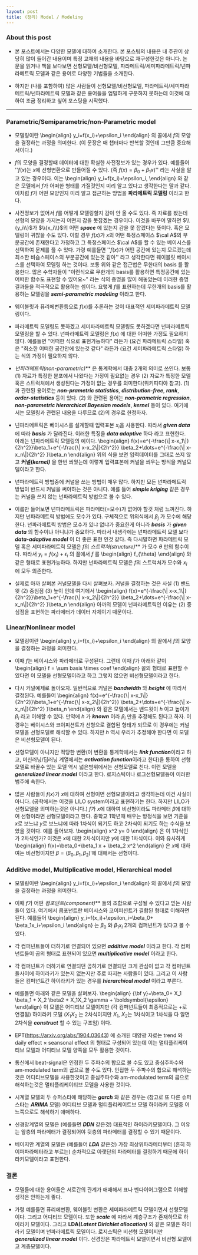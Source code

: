 ```yaml
---
layout: post
title: (정리) Model / Modeling
---
```


### About this post 

- 본 포스트에서는 다양한 모델에 대하여 소개한다. 본 포스팅의 내용은 내 주관이 상당히 많이 들어간 내용이며 특정 교재의 내용을 바탕으로 재구성한것은 아니다. 논문을 읽거나 책을 보다보면 선형모델/비선형모델, 파라메트릭/세미파라메트릭/넌파라메트릭 모델과 같은 용어로 다양한 기법들을 소개한다. 

- 하지만 (나를 포함하여) 많은 사람들이 선형모델/비선형모델, 파라메트릭/세미파라메트릭/넌파라메트릭 모델과 같은 용어들을 엄밀하게 구분하지 못하는데 이것에 대하여 조금 정리하고 싶어 포스팅을 시작했다. 

--- 

### Parametric/Semiparametric/non-Parametric model 

- 모델링이란 
\begin{align}
y_i=f(x_i)+\epsilon_i
\end{align}
의 꼴에서 $f$의 모양을 결정하는 과정을 의미한다. (이 문장은 매 챕터마다 반복할 것인데 그만큼 중요해서이다.)

- $f$의 모양을 결정할때 데이터에 대한 확실한 사전정보가 있는 경우가 있다. 예를들어 
''$f(x)$는 $x$에 선형변환으로 만들어질 수 있다. (즉 $f(x)=\beta_0+\beta_1x$)'' 
라는 사실을 알고 있는 경우이다. 이는 
\begin{align}
y_i=f(x_i)+\epsilon_i, 
\end{align}
와 같은 모델에서 $f$가 어떠한 형태를 가질것인지 미리 알고 있다고 생각한다는 말과 같다. 이처럼 $f$가 어떤 모양인지 미리 알고 접근하는 방법을 **파라메트릭 모델링** 이라고 한다. 

- 사전정보가 없어서 $f$를 어떻게 모델링할지 감이 안 올 수도 있다. 즉 자료를 봤는데 선형의 모양을 가지는지 어떤지 감을 못잡겠는 경우이다. 이것을 바꾸어 말하면 $\\{y_i\\}$가 $\\{x_i\\}$의 어떤 ***space*** 에 있는지 감을 못 잡겠다는 뜻이다. 혹은 모델링이 귀찮을 수도 있다. 이럴 경우 $f(x)$가 $x$의 어떤 특정스페이스 $\cal A$의 부분공간에 존재한다고 가정하고 그 특정스페이스 $\cal A$를 할 수 있는 베이시스를 선택하여 문제를 풀 수 있다. 가령 예를들면
''$f(x)$가 어떤 공간에 있는지 모르겠는데 최소한 비숍스페이스의 부분공간에 있는것 같아'' 
라고 생각한다면 웨이블릿 베이시스를 선택하여 모델링 하는 것이다. 보통 위와 같은 접근법은 무한대의 basis 를 활용한다. 많은 수학자들이 
"이런식으로 무한개의 basis를 활용하면 특정공간에 있는 어떠한 함수도 표현할 수 있어요~"
라는 식의 증명을 많이 해놓았는데 이러한 증명결과들을 적극적으로 활용하는 셈이다. 요렇게 $f$를 표현하는데 무한개의 basis를 활용하는 모델링을 ***semi-parametric modeling*** 이라고 한다. 

- 웨이블릿과 퓨리에변환등으로 $f(x)$를 추론하는 것이 대표적인 세미파라메트릭 모델링이다. 

- 파라메트릭 모델링도 못하겠고 세미파라메트릭 모델링도 못하겠다면 넌파라메트릭 모델링을 할 수 있다. 넌파라메트릭 모델링은 $f(x)$ 에 대한 어떠한 가정도 필요하지 않다. 예를들면 "어떠한 식으로 표현가능하다" 라든가 (요건 파라메트릭 스타일) 혹은 "최소한 어떠한 공간안에 있는것 같다" 라든가 (요건 세미파라메트릭 스타일) 하는 식의 가정이 필요하지 않다. 

- **넌파라메트릭*(non-parametric)*** 은 통계학에서 대충 2개의 의미로 쓰인다. 보통 (1) 자료가 특정한 분포에서 나왔다는 가정이 필요없는 경우 (2) 자료가 특정한 모델 혹은 스트럭처에서 생성된다는 가정이 없는 경우를 의미한다(위키피디아 참고). (1) 과 관련된 용어로는 ***non-prametric statistics***, ***distribution-free***, ***rank***, ***order-statistics*** 등이 있다. (2) 와 관련된 용어는 ***non-prametric regression***, ***non-parametric hierarchical Bayesian models***, ***kernel*** 등이 있다. 여기에서는 모델링과 관련된 내용을 다루므로 (2)의 경우로 한정하자. 

- 넌파라메트릭은 베이시스를 설계할때 입력표본 $x_i$을 사용한다. 따라서 ***given data*** 에 따라 ***basis*** 가 달라진다. 이러한 특징을 ***data adaptive*** 하다 라고 표현한다. 아래는 넌파라메트릭 모델링의 예이다. 
\begin{align}
f(x)=e^{-\frac{\\| x-x_1\\|}{2h^2}}\beta_1+e^{-\frac{\\| x-x_2\\|}{2h^2}} \beta_2+\dots+e^{-\frac{\\| x-x_n\\|}{2h^2} }\beta_n
\end{align}
위의 식을 보면 입력데이터를 그대로 쓰지 않고 **커널(*kernel)*** 을 한번 씌웠는데 이렇게 입력표본에 커널을 씌우는 방식을 커널모델이라고 한다. 

- 넌파라메트릭 방법중에 커널을 쓰는 방법이 매우 많다. 하지만 모든 넌파라메트릭 방법이 반드시 커널을 써야하는 것은 아니다. 예를 들어 ***simple kriging*** 같은 경우는 커널을 쓰지 않는 넌파라메트릭 방법으로 볼 수 있다. 

- 이름만 들어보면 넌파라메트릭은 파라메터(=모수)가 없어야 할것 처럼 느껴진다. 하지만 넌파라메트릭 방법에도 모수가 있다. 구체적으로 위의식에서 $\beta_j$ 가 모수에 해당한다. 넌파라메트릭 방법은 모수가 있냐 없냐가 중요한게 아니라 ***basis*** 가 ***given data*** 의 함수이냐 아니냐가 중요하다. 따라서 내생각에는 넌파라메트릭 모델 보다 ***data-adaptive model*** 이 더 좋은 표현 인것 같다. 즉 다시말하면 파라메트릭 모델 혹은 세미파라메트릭 모델은 $f$의 **스트럭처*(structure)*** 가 모수 $\theta$ 만의 함수이다. 따라서 $y_i=f(x_i)+\epsilon_i$ 의 꼴에서 $f$ 를 
\begin{align}
f_{\theta}
\end{align}
와 같은 형태로 표현가능하다. 하지만 넌파라메트릭 모델은 $f$의 스트럭처가 모수와 $x_i$에 모두 의존한다. 

- 실제로 아까 살펴본 커널모델을 다시 살펴보자. 커널을 결정하는 것은 사실 (1) 밴드윗 (2) 중심점 (3) 높이 인데 여기에서 
\begin{align}
f(x)=e^{-\frac{\\| x-x_1\\|}{2h^2}}\beta_1+e^{-\frac{\\| x-x_2\\|}{2h^2}} \beta_2+\dots+e^{-\frac{\\| x-x_n\\|}{2h^2} }\beta_n
\end{align}
아까의 모델이 넌파라메트릭인 이유는 (2) 중심점을 표현하는 파라메터가 데이터 자체이기 때문이다. 

### Linear/Nonlinear model 

- 모델링이란 
\begin{align}
y_i=f(x_i)+\epsilon_i
\end{align}
의 꼴에서 $f$의 모양을 결정하는 과정을 의미한다. 

- 이때 $f$는 베이시스와 파라메터로 구성된다. 그런데 이때 $f$가 아래와 같이 
\begin{align}
f = \sum basis \times coef
\end{align}
꼴의 형태로 표현할 수 있다면 이 모델을 선형모델이라고 하고 그렇지 않으면 비선형모델이라고 한다. 

- 다시 커널예제로 돌아오자. 일반적으로 커널은 ***bandwidth*** 와 ***height*** 에 따라서 결정된다. 예를들어 
\begin{align}
f(x)=e^{-\frac{\\| x-x_1\\|}{2h^2}}\beta_1+e^{-\frac{\\| x-x_2\\|}{2h^2}} \beta_2+\dots+e^{-\frac{\\| x-x_n\\|}{2h^2} }\beta_n
\end{align}
와 같은 모델에서는 밴드윗이 $h$ 이고 높이가 $\beta_i$ 라고 이해할 수 있다. 만약에 $h$ 가 ***known*** 이라 $\beta_i$ 만을 추정해도 된다고 하자. 이 경우는 베이시스와 코이피션트가 선형으로 결합된 형태가 되므로 이 경우에는 커널모델을 선형모델로 해석할 수 있다. 하지만 $h$ 역시 우리가 추정해야 한다면 이 모델은 비선형모델이 된다. 

- 선형모델이 아니지만 적당한 변환(이 변환을 통계학에서는 ***link function***이라고 하고, 머신러닝/딥러닝 계열에서는 ***activation function***이라고 한다)을 통하여 선형모델로 바꿀수 있는 모델 역시 넓은범위에서는 선형모델로 친다. 이런 모델을 ***generalized linear model*** 이라고 한다. 로지스틱이나 로그선형모델등이 이러한 범주에 속한다. 

- 많은 사람들이 $f(x)$가 $x$에 대하여 선형이면 선형모델이라고 생각하는데 이건 사실이 아니다. (공학에서는 이것을 LILO system이라고 표현하기는 한다. 하지만 LILO가 선형모델을 의미하는것은 아니다.) $f$가 $x$에 대하여 비선형이라도 파라메터 $\beta$에 대하여 선형이라면 선형모델이라고 한다. 중학교 1학년때 배우는 방정식을 보면 기준을 $x$로 보느냐 $y$로 보느냐에 따라 1차식이 되기도 하고 2차식이 되기도 하는 수식을 보았을 것이다. 예를 들어보자. 
\begin{align}
x^2 y= 0
\end{align} 
은 이 1차식인가 2차식인가? 이것은 $x$에 대한 2차식이지만 $y$에 대한 1차식이다. 이와 유사하게 
\begin{align}
f(x)=\beta_0+\beta_1 x + \beta_2 x^2
\end{align}
은 $x$에 대하여는 비선형이지만 $\beta=(\beta_0,\beta_1,\beta_2)'$에 대해서는 선형이다. 

### Additive model, Multiplicative model, Hierarchical model

- 모델링이란 
\begin{align}
y_i=f(x_i)+\epsilon_i
\end{align}
의 꼴에서 $f$의 모양을 결정하는 과정을 의미한다. 

- 이때 $f$가 어떤 **컴포넌트*(component)*** 들의 조합으로 구성될 수 있다고 믿는 사람들이 있다. 여기에서 콤포넌트란 베이시스와 코이피션트가 결합된 형태로 이해하면 된다. 예를들어 
\begin{align}
y_i=f(x_i)+\epsilon_i=\beta_0+ \beta_1x_i+\epsilon_i
\end{align}
는 $\beta_0$ 와 $\beta_1 x_i$ 2개의 컴퍼넌트가 있다고 볼 수 있다. 

- 각 컴퍼넌트들이 더하기로 연결되어 있으면 ***additive model*** 이라고 한다. 각 컴퍼넌트들이 곱의 형태로 표현되어 있으면 ***multiplicative model*** 이라고 한다. 

- 각 컴퍼넌트가 더하기로 연결되던 곱하기로 연결되던 크게 관심이 없고 각 컴퍼넌트들사이에 하이라키가 있는지 없는지만 주로 따지는 사람들이 있다. 그리고 이 사람들은 컴퍼넌트간 하이라키가 있는 경우를 ***hierarchical model*** 이라고 부른다. 

- 예를들면 아래와 같은 모델을 살펴보자. 
\begin{align}
{\bf y}=\beta_0+ X_1 \beta_1 + X_2 \beta2 + X_1X_2 \gamma + \boldsymbol{\epsilon}
\end{align}
이 모델은 어디티브 모델이지만 (각 컴퍼넌트들이 최종적으로는 +로 연결됨) 하이라키 모델 ($X_1X_2$ 는 2차식이지만 $X_1$, $X_2$는 1차식이고 1차식을 다 알면 2차식을 ***construct*** 할 수 있는 구조임) 이다. 

- EPT(https://arxiv.org/abs/1904.03643) 에 소개된 태양광 자료는 trend 와 daily effect $\times$ seansonal effect 의 형태로 구성되어 있는데 이는 멀티플리케이티브 모델과 어디티브 모델 양쪽을 모두 활용한 것이다. 

- 통신에서 beat-signal은 인접한 두 주파수의 합으로 볼 수도 있고 중심주파수와 am-modulated term의 곱으로 볼 수도 있다. 인접한 두 주파수의 합으로 해석하는것은 어디티브모델을 사용한것이고 중심주파수와 am-modulated term의 곱으로 해석하는것은 멀티플리케이티브 모델을 사용한 것이다. 

- 시계열 모델의 두 슈퍼스타에 해당하는 ***garch*** 와 같은 경우는 (참고로 또 다른 슈퍼스타는 ***ARIMA*** 모델) 어디티브 모델과 멀티플리케이트브 모델 하이라키 모델중 어느쪽으로도 해석하기 애매하다. 

- 신경망계열의 모델은 (예를들면 ***DDN*** 같은것) 대표적인 하이라키모델이다. 그 이유는 앞층의 파라메터가 결정되어야 뒷층의 파라메터를 결정할 수 있기 때문이다. 

- 베이지안 계열의 모델은 (예를들어 ***LDA*** 같은것) 가장 최상위파라메터부터 (흔히 하이퍼파라메터라고 부르는) 순차적으로 아랫단의 파라메터를 결정하기 때문에 하이라키모델이라고 표현한다. 


### 결론 

- 모델들에 대한 용어들은 서로간의 관계가 애매해서 표나 벤다이어그램으로 이해할 생각은 안하는게 좋다. 

- 가령 예를들면 퓨리에변환, 웨이블릿 변환은 세미파라메트릭 모델이면서 선형모델이다. 그리고 어디티브 모델이다. 또한 ***scale*** 에 따라서 계층구조가 존재하므로 하이라키 모델이다. 그리고 **LDA(*Latent Dirichlet allocation)*** 와 같은 모델은 하이라키 모델이며 넌파라메트릭 모델이다. 로지스틱은 비선형 모델이지만 ***generalized linear model*** 이다. 신경망은 파라메트릭 모델이면서 비선형 모델이고 계층모델이다. 




